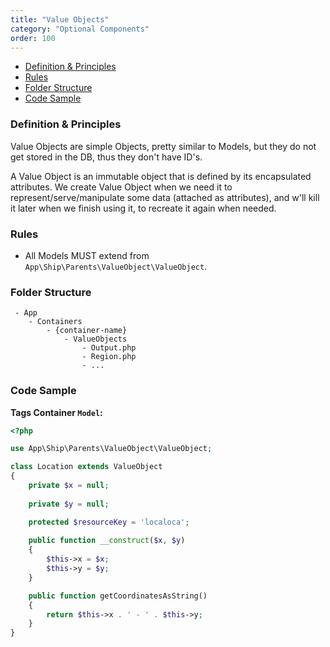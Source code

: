 ```yaml
---
title: "Value Objects"
category: "Optional Components"
order: 100
---
```


- [Definition & Principles](#definition-principles)
- [Rules](#rules)
- [Folder Structure](#folder-structure)
- [Code Sample](#code-sample)

<a name="definition-principles"></a>
### Definition & Principles

Value Objects are simple Objects, pretty similar to Models, but they do not get stored in the DB, thus they don't have ID's.

A Value Object is an immutable object that is defined by its encapsulated attributes. 
We create Value Object when we need it to represent/serve/manipulate some data (attached as attributes), and w'll kill it later when we finish using it, to recreate it again when needed.  

<a name="rules"></a>
### Rules

- All Models MUST extend from `App\Ship\Parents\ValueObject\ValueObject`.

<a name="folder-structure"></a>
### Folder Structure

```
 - App
    - Containers
        - {container-name}
            - ValueObjects
                - Output.php
                - Region.php
                - ...
```

### Code Sample
**Tags Container `Model`:**

```php
<?php

use App\Ship\Parents\ValueObject\ValueObject;

class Location extends ValueObject
{
    private $x = null;
    
    private $y = null;

    protected $resourceKey = 'localoca';
    
    public function __construct($x, $y)
    {
        $this->x = $x;
        $this->y = $y;
    }

    public function getCoordinatesAsString()
    {
        return $this->x . ' - ' . $this->y;
    }
}
```
